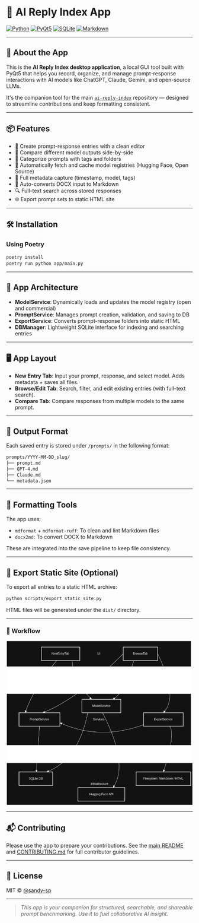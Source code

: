 # 🧠 AI Reply Index App

[![Python](https://img.shields.io/badge/Python-3.12+-blue?logo=python)](https://www.python.org/)
[![PyQt5](https://img.shields.io/badge/GUI-PyQt5-green?logo=qt)](https://riverbankcomputing.com/software/pyqt/)
[![SQLite](https://img.shields.io/badge/Database-SQLite-lightgrey?logo=sqlite)](https://www.sqlite.org/index.html)
[![Markdown](https://img.shields.io/badge/Format-Markdown-blue?logo=markdown)](https://daringfireball.net/projects/markdown/)

---

## 🚀 About the App

This is the **AI Reply Index desktop application**, a local GUI tool built with PyQt5 that helps you record, organize, and manage prompt-response interactions with AI models like ChatGPT, Claude, Gemini, and open-source LLMs.

It's the companion tool for the main [`ai-reply-index`](../README.md) repository — designed to streamline contributions and keep formatting consistent.

---

## 📦 Features

- 📝 Create prompt-response entries with a clean editor
- 🧠 Compare different model outputs side-by-side
- 📂 Categorize prompts with tags and folders
- 🧲 Automatically fetch and cache model registries (Hugging Face, Open Source)
- 🧾 Full metadata capture (timestamp, model, tags)
- 📄 Auto-converts DOCX input to Markdown
- 🔍 Full-text search across stored responses
- 🌐 Export prompt sets to static HTML site

---

## 🛠️ Installation

### Using Poetry
```bash
poetry install
poetry run python app/main.py
```

---

## 🧪 App Architecture

- **ModelService**: Dynamically loads and updates the model registry (open and commercial)
- **PromptService**: Manages prompt creation, validation, and saving to DB
- **ExportService**: Converts prompt-response folders into static HTML
- **DBManager**: Lightweight SQLite interface for indexing and searching entries

---

## 🖥️ App Layout

- **New Entry Tab**: Input your prompt, response, and select model. Adds metadata + saves all files.
- **Browse/Edit Tab**: Search, filter, and edit existing entries (with full-text search).
- **Compare Tab**: Compare responses from multiple models to the same prompt.

---

## 📁 Output Format

Each saved entry is stored under `/prompts/` in the following format:

```
prompts/YYYY-MM-DD_slug/
├── prompt.md
├── GPT-4.md
├── Claude.md
└── metadata.json
```

---

## 🧹 Formatting Tools

The app uses:
- `mdformat` + `mdformat-ruff`: To clean and lint Markdown files
- `docx2md`: To convert DOCX to Markdown

These are integrated into the save pipeline to keep file consistency.

---

## 🔄 Export Static Site (Optional)

To export all entries to a static HTML archive:
```bash
python scripts/export_static_site.py
```
HTML files will be generated under the `dist/` directory.

---

### 🔄 Workflow

![](assets/workflow.png)

---

## 📬 Contributing

Please use the app to prepare your contributions. See the [main README](../README.md) and [CONTRIBUTING.md](../CONTRIBUTING.md) for full contributor guidelines.

---

## 🪪 License

MIT © [@sandy-sp](https://github.com/sandy-sp)

---

> _This app is your companion for structured, searchable, and shareable prompt benchmarking. Use it to fuel collaborative AI insight._

